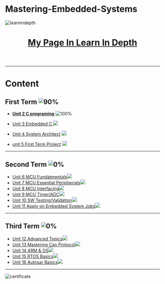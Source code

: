 # Mastering-Embedded-Systems

![learnindepth](https://user-images.githubusercontent.com/85059419/188477348-5f1315d0-458c-464c-b079-ac1d32bb103c.png)
<br>
# <p align = "center"><fint size = 30pt>[My Page In Learn In Depth](https://www.learn-in-depth.com/online-diploma/kyrillos.sawiris99%40gmail.com)</font></p>
<br>



*******
# Content 

## **First Term** ![90%](https://progress-bar.dev/100/?title=Done)


* **[Unit 2 C programing](https://github.com/KyrilllosPhelopos/Mastering-Embedded-Systems/tree/1032d9d28882df12870355d0d769206e58b2f5a6/Unit_2%20C%20programming)**
![100%](https://progress-bar.dev/100/)<br>


* [Unit 3 Embedded C ](https://github.com/KyrilllosPhelopos/Mastering-Embedded-Systems/tree/master/Unit_3%20Embedded%20C) ![](https://progress-bar.dev/100)<br>


* [Unit 4 System Architect](https://github.com/KyrilllosPhelopos/Mastering-Embedded-Systems/tree/master/Unit_4%20System%20Architecture) ![](https://progress-bar.dev/100)<br>


* [unit 5 First Term Project](https://github.com/KyrilllosPhelopos/Mastering-Embedded-Systems/tree/master/Unit_5%20First%20Term%20Projects) ![](https://progress-bar.dev/100)<br>


***
## **Second Term** ![0%](https://progress-bar.dev/20/?title=ON_Progress)

* [Unit 6 MCU Fundatmentals](https://github.com/KyrilllosPhelopos/Mastering-Embedded-Systems/tree/master/Unit_6%20MCU%20Fundamentals)![](https://us-central1-progress-markdown.cloudfunctions.net/progress/100)<br>
* [Unit 7 MCU Essential Peripherials](https://github.com/KyrilllosPhelopos/Mastering-Embedded-Systems)![](https://us-central1-progress-markdown.cloudfunctions.net/progress/0)<br>
* [Unit 8 MCU Interfacing](https://github.com/KyrilllosPhelopos/Mastering-Embedded-Systems)![](https://us-central1-progress-markdown.cloudfunctions.net/progress/0)<br>
* [Unit 9 MCU Timer/ADC](https://github.com/KyrilllosPhelopos/Mastering-Embedded-Systems)![](https://us-central1-progress-markdown.cloudfunctions.net/progress/0)<br>
* [Unit 10 SW Testing/Validation](https://github.com/KyrilllosPhelopos/Mastering-Embedded-Systems)![](https://us-central1-progress-markdown.cloudfunctions.net/progress/0)<br>
* [Unit 11 Apply on Embedded System Jobs](https://github.com/KyrilllosPhelopos/Mastering-Embedded-Systems)![](https://us-central1-progress-markdown.cloudfunctions.net/progress/0)<br>

***
## **Third Term** ![0%](https://progress-bar.dev/0/?title=Soon)

* [Unit 12 Advanced Topics](https://github.com/KyrilllosPhelopos/Mastering-Embedded-Systems)![](https://us-central1-progress-markdown.cloudfunctions.net/progress/0)<br>
* [Unit 13 Mastering Can Protocol](https://github.com/KyrilllosPhelopos/Mastering-Embedded-Systems)![](https://us-central1-progress-markdown.cloudfunctions.net/progress/0)<br>
* [Unit 14 ARM & OS](https://github.com/KyrilllosPhelopos/Mastering-Embedded-Systems)![](https://us-central1-progress-markdown.cloudfunctions.net/progress/0)<br>
* [Unit 15 RTOS Basics](https://github.com/KyrilllosPhelopos/Mastering-Embedded-Systems)![](https://us-central1-progress-markdown.cloudfunctions.net/progress/0)<br>
* [Unit 16 Autosar Basics](https://github.com/KyrilllosPhelopos/Mastering-Embedded-Systems)![](https://us-central1-progress-markdown.cloudfunctions.net/progress/0)<br>
***

![certificate](https://user-images.githubusercontent.com/85059419/188476191-fba6bd4b-3af6-4f27-a3ee-2f79706c6b75.png)

